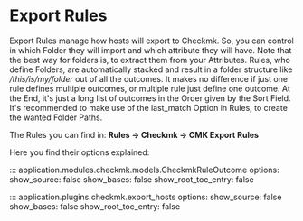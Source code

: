 # Export Rules
Export Rules manage how hosts will export to Checkmk. So, you can control in which Folder they will import and which attribute they will have. Note that the best way for folders is, to extract them from your Attributes.  Rules, who define Folders, are automatically stacked and result in a folder structure like _/this/is/my/folder_ out of all the outcomes.  It makes no difference if just one rule defines multiple outcomes, or multiple rule just define one outcome. At the End, it's just a long list of outcomes in the Order given by the Sort Field. It's recommended to make use of the last_match Option in Rules, to create the wanted Folder Paths. 

The Rules you can find in:
**Rules → Checkmk → CMK Export Rules**

Here you find their options explained:

::: application.modules.checkmk.models.CheckmkRuleOutcome
    options:
      show_source: false
      show_bases: false
      show_root_toc_entry: false

::: application.plugins.checkmk.export_hosts
    options:
      show_source: false
      show_bases: false
      show_root_toc_entry: false
